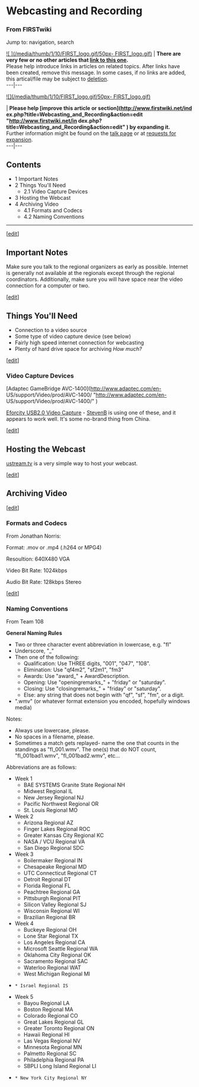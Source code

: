 # Webcasting and Recording

### From FIRSTwiki

Jump to: navigation, search

[![ ](/media/thumb/1/10/FIRST_logo.gif/50px-
FIRST_logo.gif)](Image:FIRST_logo.gif " " ) |  **There are very few
or no other articles that [link to this
one](Special:Whatlinkshere/Webcasting_and_Recording
"Special:Whatlinkshere/Webcasting and Recording" ).**  
Please help introduce links in articles on related topics. After links have
been created, remove this message. In some cases, if no links are added, this
artical/file may be subject to
[deletion](Category:Candidates_for_speedy_deletion
"Category:Candidates for speedy deletion" ).  
---|---  
  
  

[![](/media/thumb/1/10/FIRST_logo.gif/50px-
FIRST_logo.gif)](Image:FIRST_logo.gif "" )

| **Please help [improve this article or section](http://www.firstwiki.net/ind
ex.php?title=Webcasting_and_Recording&action=edit "http://www.firstwiki.net/in
dex.php?title=Webcasting_and_Recording&action=edit" ) by expanding it.**  
Further information might be found on the [talk
page](/index.php?title=Talk:Webcasting_and_Recording&action=edit
"Talk:Webcasting and Recording" ) or at [requests for
expansion](FIRSTwiki:Requests_for_expansion "FIRSTwiki:Requests for
expansion" ).  
---|---  
  
  

## Contents

  * 1 Important Notes
  * 2 Things You'll Need
    * 2.1 Video Capture Devices
  * 3 Hosting the Webcast
  * 4 Archiving Video
    * 4.1 Formats and Codecs
    * 4.2 Naming Conventions  
---  
  
[[edit](/index.php?title=Webcasting_and_Recording&action=edit&section=1 "Edit
section: Important Notes" )]

## Important Notes

Make sure you talk to the regional organizers as early as possible. Internet
is generally not available at the regionals except through the regional
coordinators. Additionally, make sure you will have space near the video
connection for a computer or two.

[[edit](/index.php?title=Webcasting_and_Recording&action=edit&section=2 "Edit
section: Things You'll Need" )]

## Things You'll Need

  * Connection to a video source 
  * Some type of video capture device (see below) 
  * Fairly high speed internet connection for webcasting 
  * Plenty of hard drive space for archiving _How much?_

[[edit](/index.php?title=Webcasting_and_Recording&action=edit&section=3 "Edit
section: Video Capture Devices" )]

### Video Capture Devices

[Adaptec GameBridge AVC-1400](http://www.adaptec.com/en-
US/support/Video/prod/AVC-1400/ "http://www.adaptec.com/en-
US/support/Video/prod/AVC-1400/" )

[Eforcity USB2.0 Video Capture](http://www.eforcity.com/pmmusbvcbl01.html
"http://www.eforcity.com/pmmusbvcbl01.html" ) \-
[StevenB](/index.php?title=User:StevenB&action=edit "User:StevenB" ) is using
one of these, and it appears to work well. It's some no-brand thing from
China.

  

[[edit](/index.php?title=Webcasting_and_Recording&action=edit&section=4 "Edit
section: Hosting the Webcast" )]

## Hosting the Webcast

[ustream.tv](http://ustream.tv "http://ustream.tv" ) is a very simple way to
host your webcast.

  

[[edit](/index.php?title=Webcasting_and_Recording&action=edit&section=5 "Edit
section: Archiving Video" )]

## Archiving Video

[[edit](/index.php?title=Webcasting_and_Recording&action=edit&section=6 "Edit
section: Formats and Codecs" )]

### Formats and Codecs

From Jonathan Norris:

Format: .mov or .mp4 (.h264 or MPG4)

Resoultion: 640X480 VGA

Video Bit Rate: 1024kbps

Audio Bit Rate: 128kbps Stereo

  

[[edit](/index.php?title=Webcasting_and_Recording&action=edit&section=7 "Edit
section: Naming Conventions" )]

### Naming Conventions

From Team 108

**General Naming Rules**

  * Two or three character event abbreviation in lowercase, e.g. "fl" 
  * Underscore, "_" 
  * Then one of the following: 
    * Qualification: Use THREE digits, "001", "047", "108". 
    * Elimination: Use "qf4m2", "sf2m1", "fm3" 
    * Awards: Use "award_" + AwardDescription. 
    * Opening: Use "openingremarks_" + "friday" or "saturday". 
    * Closing: Use "closingremarks_" + "friday" or "saturday". 
    * Else: any string that does not begin with "qf", "sf", "fm", or a digit. 
  * ".wmv" (or whatever format extension you encoded, hopefully windows media) 

Notes:

  * Always use lowercase, please. 
  * No spaces in a filename, please. 
  * Sometimes a match gets replayed- name the one that counts in the standings as "fl_001.wmv". The one(s) that do NOT count, "fl_001bad1.wmv", "fl_001bad2.wmv", etc... 

Abbreviations are as follows:

  * Week 1 
    * BAE SYSTEMS Granite State Regional NH 
    * Midwest Regional IL 
    * New Jersey Regional NJ 
    * Pacific Northwest Regional OR 
    * St. Louis Regional MO 
  * Week 2 
    * Arizona Regional AZ 
    * Finger Lakes Regional ROC 
    * Greater Kansas City Regional KC 
    * NASA / VCU Regional VA 
    * San Diego Regional SDC 
  * Week 3 
    * Boilermaker Regional IN 
    * Chesapeake Regional MD 
    * UTC Connecticut Regional CT 
    * Detroit Regional DT 
    * Florida Regional FL 
    * Peachtree Regional GA 
    * Pittsburgh Regional PIT 
    * Silicon Valley Regional SJ 
    * Wisconsin Regional WI 
    * Brazilian Regional BR 
  * Week 4 
    * Buckeye Regional OH 
    * Lone Star Regional TX 
    * Los Angeles Regional CA 
    * Microsoft Seattle Regional WA 
    * Oklahoma City Regional OK 
    * Sacramento Regional SAC 
    * Waterloo Regional WAT 
    * West Michigan Regional MI 
  *     * Israel Regional IS 
  * Week 5 
    * Bayou Regional LA 
    * Boston Regional MA 
    * Colorado Regional CO 
    * Great Lakes Regional GL 
    * Greater Toronto Regional ON 
    * Hawaii Regional HI 
    * Las Vegas Regional NV 
    * Minnesota Regional MN 
    * Palmetto Regional SC 
    * Philadelphia Regional PA 
    * SBPLI Long Island Regional LI 
  *     * New York City Regional NY 

